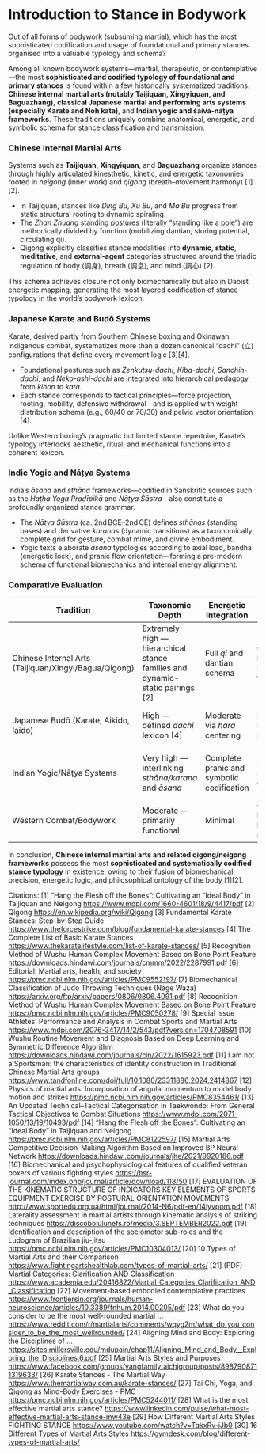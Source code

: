# Introduction to Stance in Bodywork #

Out of all forms of bodywork (subsuming martial), which has the most sophisticated codification and usage of foundational and primary stances organised into a valuable typology and schema?

Among all known bodywork systems—martial, therapeutic, or contemplative—the most **sophisticated and codified typology of foundational and primary stances** is found within a few historically systematized traditions: **Chinese internal martial arts (notably Taijiquan, Xingyiquan, and Baguazhang)**, **classical Japanese martial and performing arts systems (especially Karate and Noh kata)**, and **Indian yogic and śaiva-nāṭya frameworks**. These traditions uniquely combine anatomical, energetic, and symbolic schema for stance classification and transmission.

### Chinese Internal Martial Arts
Systems such as **Taijiquan**, **Xingyiquan**, and **Baguazhang** organize stances through highly articulated kinesthetic, kinetic, and energetic taxonomies rooted in *neigong* (inner work) and *qigong* (breath–movement harmony) [1][2].  
- In Taijiquan, stances like *Ding Bu*, *Xu Bu*, and *Ma Bu* progress from static structural rooting to dynamic spiraling.  
- The *Zhan Zhuang* standing postures (literally “standing like a pole”) are methodically divided by function (mobilizing dantian, storing potential, circulating qi).  
- Qigong explicitly classifies stance modalities into **dynamic**, **static**, **meditative**, and **external-agent** categories structured around the triadic regulation of body (調身), breath (調息), and mind (調心) [2].

This schema achieves closure not only biomechanically but also in Daoist energetic mapping, generating the most layered codification of stance typology in the world’s bodywork lexicon.

### Japanese Karate and Budō Systems
Karate, derived partly from Southern Chinese boxing and Okinawan indigenous combat, systematizes more than a dozen canonical “dachi” (立) configurations that define every movement logic [3][4].  
- Foundational postures such as *Zenkutsu-dachi*, *Kiba-dachi*, *Sanchin-dachi*, and *Neko-ashi-dachi* are integrated into hierarchical pedagogy from *kihon* to *kata*.  
- Each stance corresponds to tactical principles—force projection, rooting, mobility, defensive withdrawal—and is applied with weight distribution schema (e.g., 60/40 or 70/30) and pelvic vector orientation [4].  

Unlike Western boxing’s pragmatic but limited stance repertoire, Karate’s typology interlocks aesthetic, ritual, and mechanical functions into a coherent lexicon.

### Indic Yogic and Nāṭya Systems
India’s *āsana* and *sthāna* frameworks—codified in Sanskritic sources such as the *Haṭha Yoga Pradīpikā* and *Nāṭya Śāstra*—also constitute a profoundly organized stance grammar.  
- The *Nāṭya Śāstra* (ca. 2nd BCE–2nd CE) defines *sthānas* (standing bases) and derivative *karanas* (dynamic transitions) as a taxonomically complete grid for gesture, combat mime, and divine embodiment.  
- Yogic texts elaborate *āsana* typologies according to axial load, bandha (energetic lock), and pranic flow orientation—forming a pre-modern schema of functional biomechanics and internal energy alignment.

### Comparative Evaluation

| Tradition | Taxonomic Depth | Energetic Integration | Formal Codification | Example Units |
|------------|-----------------|-----------------------|---------------------|----------------|
| Chinese Internal Arts (Taijiquan/Xingyi/Bagua/Qigong) | Extremely high — hierarchical stance families and dynamic-static pairings [2] | Full *qi* and dantian schema | Classical manuals, Daoist treatises | Zhan Zhuang, Ding Bu, Ma Bu, Xu Bu |
| Japanese Budō (Karate, Aikido, Iaido) | High — defined *dachi* lexicon [4] | Moderate via *hara* centering | Modern syllabus, kata sequences | Zenkutsu-dachi, Sanchin-dachi |
| Indian Yogic/Nāṭya Systems | Very high — interlinking *sthāna/karana* and *āsana* | Complete pranic and symbolic codification | Sanskrit śāstric codices | Sama-sthāna, Alīdha, Veera, Bhadra |
| Western Combat/Bodywork | Moderate — primarily functional | Minimal | Coach lineage, biomechanical models | Boxing stance, wrestling crouch |

In conclusion, **Chinese internal martial arts and related qigong/neigong frameworks** possess the most **sophisticated and systematically codified stance typology** in existence, owing to their fusion of biomechanical precision, energetic logic, and philosophical ontology of the body [1][2].

Citations:
[1] “Hang the Flesh off the Bones”: Cultivating an “Ideal Body” in Taijiquan and Neigong https://www.mdpi.com/1660-4601/18/9/4417/pdf
[2] Qigong https://en.wikipedia.org/wiki/Qigong
[3] Fundamental Karate Stances: Step-by-Step Guide https://www.theforcestrike.com/blog/fundamental-karate-stances
[4] The Complete List of Basic Karate Stances https://www.thekaratelifestyle.com/list-of-karate-stances/
[5] Recognition Method of Wushu Human Complex Movement Based on Bone Point Feature https://downloads.hindawi.com/journals/cmmm/2022/2287991.pdf
[6] Editorial: Martial arts, health, and society https://pmc.ncbi.nlm.nih.gov/articles/PMC9552197/
[7] Biomechanical Classification of Judo Throwing Techniques (Nage Waza) https://arxiv.org/ftp/arxiv/papers/0806/0806.4091.pdf
[8] Recognition Method of Wushu Human Complex Movement Based on Bone Point Feature https://pmc.ncbi.nlm.nih.gov/articles/PMC9050278/
[9] Special Issue Athletes’ Performance and Analysis in Combat Sports and Martial Arts https://www.mdpi.com/2076-3417/14/2/543/pdf?version=1704708591
[10] Wushu Routine Movement and Diagnosis Based on Deep Learning and Symmetric Difference Algorithm https://downloads.hindawi.com/journals/cin/2022/1615923.pdf
[11] I am not a Sportsman: the characteristics of identity construction in Traditional Chinese Martial Arts groups https://www.tandfonline.com/doi/full/10.1080/23311886.2024.2414867
[12] Physics of martial arts: Incorporation of angular momentum to model body motion and strikes https://pmc.ncbi.nlm.nih.gov/articles/PMC8354461/
[13] An Updated Technical–Tactical Categorisation in Taekwondo: From General Tactical Objectives to Combat Situations https://www.mdpi.com/2071-1050/13/19/10493/pdf
[14] “Hang the Flesh off the Bones”: Cultivating an “Ideal Body” in Taijiquan and Neigong https://pmc.ncbi.nlm.nih.gov/articles/PMC8122597/
[15] Martial Arts Competitive Decision-Making Algorithm Based on Improved BP Neural Network https://downloads.hindawi.com/journals/jhe/2021/9920186.pdf
[16] Biomechanical and psychophysiological features of qualified veteran boxers of various fighting styles https://hsr-journal.com/index.php/journal/article/download/118/50
[17] EVALUATION OF THE KINEMATIC STRUCTURE OF INDICATORS KEY ELEMENTS OF SPORTS EQUIPMENT EXERCISE BY POSTURAL ORIENTATION MOVEMENTS http://www.sportedu.org.ua/html/journal/2014-N6/pdf-en/14lyvpom.pdf
[18] Laterality assessment in martial artists through kinematic analysis of striking techniques https://discobolulunefs.ro/media/3.SEPTEMBER2022.pdf
[19] Identification and description of the sociomotor sub-roles and the Ludogram of Brazilian jiu-jitsu https://pmc.ncbi.nlm.nih.gov/articles/PMC10304013/
[20] 10 Types of Martial Arts and their Comparison https://www.fightingartshealthlab.com/types-of-martial-arts/
[21] (PDF) Martial Categories: Clarification AND Classification https://www.academia.edu/20416822/Martial_Categories_Clarification_AND_Classification
[22] Movement-based embodied contemplative practices https://www.frontiersin.org/journals/human-neuroscience/articles/10.3389/fnhum.2014.00205/pdf
[23] What do you consider to be the most well-rounded martial ... https://www.reddit.com/r/martialarts/comments/wqyg2m/what_do_you_consider_to_be_the_most_wellrounded/
[24] Aligning Mind and Body: Exploring the Disciplines of ... https://sites.millersville.edu/mdupain/chap11/Aligning_Mind_and_Body__Exploring_the_Disciplines.6.pdf
[25] Martial Arts Styles and Purposes https://www.facebook.com/groups/yangfamilytaichigroup/posts/8987908711319633/
[26] Karate Stances - The Martial Way https://www.themartialway.com.au/karate-stances/
[27] Tai Chi, Yoga, and Qigong as Mind-Body Exercises - PMC https://pmc.ncbi.nlm.nih.gov/articles/PMC5244011/
[28] What is the most effective martial arts stance? https://www.linkedin.com/pulse/what-most-effective-martial-arts-stance-mw43e
[29] How Different Martial Arts Styles FIGHTING STANCE https://www.youtube.com/watch?v=TqkxRv-iJb0
[30] 16 Different Types of Martial Arts Styles https://gymdesk.com/blog/different-types-of-martial-arts/


